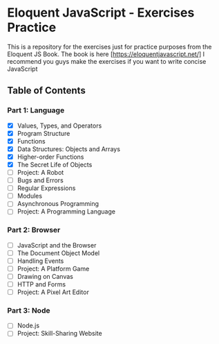 # Eloquent JavaScript - Exercises Practice

This is a repository for the exercises just for practice purposes from the Eloquent JS Book.
The book is here [https://eloquentjavascript.net/]
I recommend you guys make the exercises if you want to write concise JavaScript

## Table of Contents

### Part 1: Language

- [X] Values, Types, and Operators
- [X] Program Structure
- [X] Functions
- [X] Data Structures: Objects and Arrays
- [X] Higher-order Functions
- [X] The Secret Life of Objects
- [ ] Project: A Robot
- [ ] Bugs and Errors
- [ ] Regular Expressions
- [ ] Modules
- [ ] Asynchronous Programming
- [ ] Project: A Programming Language

### Part 2: Browser

- [ ] JavaScript and the Browser
- [ ] The Document Object Model
- [ ] Handling Events
- [ ] Project: A Platform Game
- [ ] Drawing on Canvas
- [ ] HTTP and Forms
- [ ] Project: A Pixel Art Editor

### Part 3: Node

- [ ] Node.js
- [ ] Project: Skill-Sharing Website